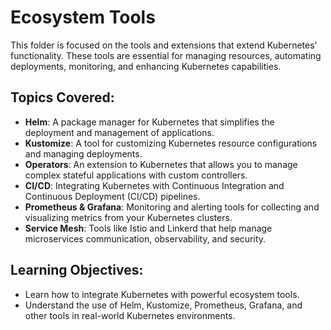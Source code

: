 # Ecosystem Tools

This folder is focused on the tools and extensions that extend Kubernetes' functionality. These tools are essential for managing resources, automating deployments, monitoring, and enhancing Kubernetes capabilities.

## Topics Covered:
- **Helm**: A package manager for Kubernetes that simplifies the deployment and management of applications.
- **Kustomize**: A tool for customizing Kubernetes resource configurations and managing deployments.
- **Operators**: An extension to Kubernetes that allows you to manage complex stateful applications with custom controllers.
- **CI/CD**: Integrating Kubernetes with Continuous Integration and Continuous Deployment (CI/CD) pipelines.
- **Prometheus & Grafana**: Monitoring and alerting tools for collecting and visualizing metrics from your Kubernetes clusters.
- **Service Mesh**: Tools like Istio and Linkerd that help manage microservices communication, observability, and security.

## Learning Objectives:
- Learn how to integrate Kubernetes with powerful ecosystem tools.
- Understand the use of Helm, Kustomize, Prometheus, Grafana, and other tools in real-world Kubernetes environments.
